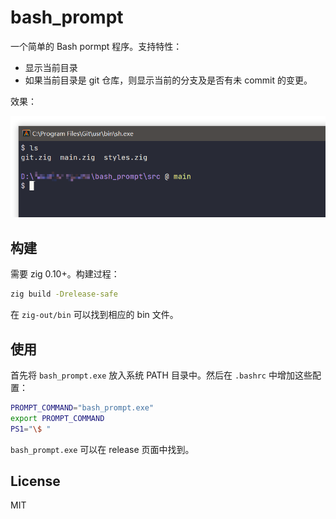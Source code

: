 # bash_prompt

一个简单的 Bash pormpt 程序。支持特性：

- 显示当前目录
- 如果当前目录是 git 仓库，则显示当前的分支及是否有未 commit 的变更。

效果：

![screenshot](screen.png)

## 构建

需要 zig 0.10+。构建过程：

```sh
zig build -Drelease-safe
```

在 `zig-out/bin` 可以找到相应的 bin 文件。

## 使用

首先将 `bash_prompt.exe` 放入系统 PATH 目录中。然后在 `.bashrc` 中增加这些配置：

```sh
PROMPT_COMMAND="bash_prompt.exe"
export PROMPT_COMMAND
PS1="\$ "
```

`bash_prompt.exe` 可以在 release 页面中找到。

## License

MIT
